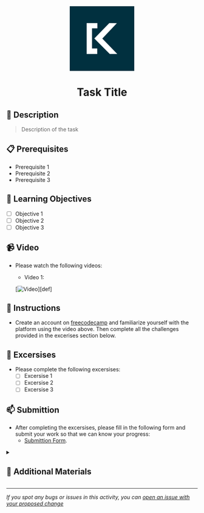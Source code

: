 <div align="center">
    <img src="logo.png" alt="Logo" width="170" height="170" align="center">
    <h1 align="center">Task Title</h3>
</div>

## 📝 Description
> Description of the task

## 📋 Prerequisites
- Prerequisite 1
- Prerequisite 2
- Prerequisite 3

## 🎯 Learning Objectives
- [ ] Objective 1
- [ ] Objective 2
- [ ] Objective 3

## 📹 Video
- Please watch the following videos:
    - Video 1:

    [![Video](https://img.youtube.com/vi/VIDEO_ID/0.jpg)][def]

## 🔧 Instructions
- Create an account on [freecodecamp](freecodecamp.org) and familiarize yourself with the platform using the video above.
Then complete all the challenges provided in the excerises section below.

## 🚀 Excersises
- Please complete the following excersises:
    - [ ] Excersise 1
    - [ ] Excersise 2
    - [ ] Excersise 3

## 📫 Submittion
- After completing the excersises, please fill in the following form and submit your work so that we can know your progress:
    - [Submittion Form](google.com).

<details>
    <summary>
        <h2>📌 Additional Materials</h2>
    </summary>
    <hr style="height:1px;border-width:0;color:gray;background-color:dark">
    <i>
        These are all optional, but if you're interested in exploring this topic further, here are some resources to help you.
    </i>

<br>
    <ul>
        <li><a href="https://www.google.com/">Link 1</a></li>
        <li><a href="https://www.google.com/">Link 2</a></li>
        <li><a href="https://www.google.com/">Link 3</a></li>
    </ul>
</details>

------

_If you spot any bugs or issues in this activity, you can [open an issue with your proposed change](https://github.com/Kick-StartDev/web-development-basic-curriculum/issues/new)_